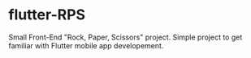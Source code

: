 # flutter-RPS

Small Front-End "Rock, Paper, Scissors" project. Simple project to get familiar with Flutter mobile app developement.

